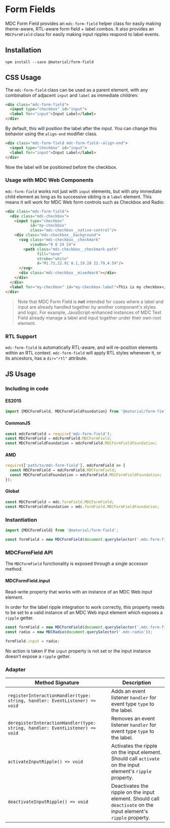 <!--docs:
title: "Form Fields"
layout: detail
section: components
path: /catalog/input-controls/form-fields/
-->

# Form Fields

MDC Form Field provides an `mdc-form-field` helper class for easily making theme-aware, RTL-aware
form field + label combos. It also provides an `MDCFormField` class for easily making input ripples
respond to label events.

## Installation

```
npm install --save @material/form-field
```

## CSS Usage

The `mdc-form-field` class can be used as a parent element, with any combination of adjacent `input` and `label` as
immediate children:

```html
<div class="mdc-form-field">
  <input type="checkbox" id="input">
  <label for="input">Input Label</label>
</div>
```

By default, this will position the label after the input. You can change this behavior using the
`align-end` modifier class.

```html
<div class="mdc-form-field mdc-form-field--align-end">
  <input type="checkbox" id="input">
  <label for="input">Input Label</label>
</div>
```

Now the label will be positioned before the checkbox.

### Usage with MDC Web Components

`mdc-form-field` works not just with `input` elements, but with _any_ immediate child element as long as its
successive sibling is a `label` element. This means it will work for MDC Web form controls such as Checkbox and Radio:

```html
<div class="mdc-form-field">
  <div class="mdc-checkbox">
    <input type="checkbox"
           id="my-checkbox"
           class="mdc-checkbox__native-control"/>
    <div class="mdc-checkbox__background">
      <svg class="mdc-checkbox__checkmark"
           viewBox="0 0 24 24">
        <path class="mdc-checkbox__checkmark-path"
              fill="none"
              stroke="white"
              d="M1.73,12.91 8.1,19.28 22.79,4.59"/>
      </svg>
      <div class="mdc-checkbox__mixedmark"></div>
    </div>
  </div>
  <label for="my-checkbox" id="my-checkbox-label">This is my checkbox</label>
</div>
```

> Note that MDC Form Field is **not** intended for cases where a label and input are already handled together by
> another component's styles and logic. For example, JavaScript-enhanced instances of MDC Text Field already manage
> a label and input together under their own root element.

### RTL Support

`mdc-form-field` is automatically RTL-aware, and will re-position elements within an RTL context.
`mdc-form-field` will apply RTL styles whenever it, or its ancestors, has a `dir="rtl"` attribute.


## JS Usage

### Including in code

#### ES2015

```javascript
import {MDCFormField, MDCFormFieldFoundation} from '@material/form-field';
```

#### CommonJS

```javascript
const mdcFormField = require('mdc-form-field');
const MDCFormField = mdcFormField.MDCFormField;
const MDCFormFieldFoundation = mdcFormField.MDCFormFieldFoundation;
```

#### AMD

```javascript
require(['path/to/mdc-form-field'], mdcFormField => {
  const MDCFormField = mdcFormField.MDCFormField;
  const MDCFormFieldFoundation = mdcFormField.MDCFormFieldFoundation;
});
```

#### Global

```javascript
const MDCFormField = mdc.formField.MDCFormField;
const MDCFormFieldFoundation = mdc.formField.MDCFormFieldFoundation;
```

### Instantiation

```javascript
import {MDCFormField} from '@material/form-field';

const formField = new MDCFormField(document.querySelector('.mdc-form-field'));
```

### MDCFormField API

The `MDCFormField` functionality is exposed through a single accessor method.

#### MDCFormField.input

Read-write property that works with an instance of an MDC Web input element.

In order for the label ripple integration to work correctly, this property needs to be set to a
valid instance of an MDC Web input element which exposes a `ripple` getter.

```javascript
const formField = new MDCFormField(document.querySelector('.mdc-form-field'));
const radio = new MDCRadio(document.querySelector('.mdc-radio'));

formField.input = radio;
```

No action is taken if the `input` property is not set or the input instance doesn't expose a
`ripple` getter.


### Adapter

| Method Signature | Description |
| --- | --- |
| `registerInteractionHandler(type: string, handler: EventListener) => void` | Adds an event listener `handler` for event type `type` to the label. |
| `deregisterInteractionHandler(type: string, handler: EventListener) => void` | Removes an event listener `handler` for event type `type` to the label. |
| `activateInputRipple() => void` | Activates the ripple on the input element. Should call `activate` on the input element's `ripple` property. |
| `deactivateInputRipple() => void` | Deactivates the ripple on the input element. Should call `deactivate` on the input element's `ripple` property. |
